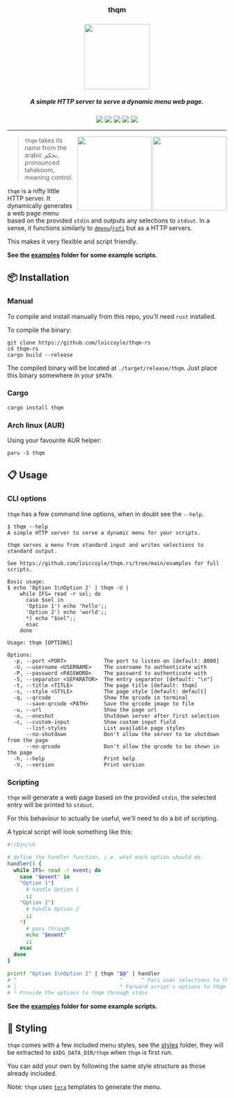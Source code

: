 <h3 align="center">thqm</h1>
<h3 align="center"><img src="https://i.imgur.com/8VpsYG4.png" width="150"></h3>
<h5 align="center">A simple HTTP server to serve a dynamic menu web page.</h5>
<p align="center">
  <a href="https://github.com/loiccoyle/thqm-rs/actions/workflows/ci.yml"><img src="https://github.com/loiccoyle/thqm-rs/actions/workflows/ci.yml/badge.svg"></a>
  <a href="https://crates.io/crates/thqm"><img src="https://img.shields.io/crates/v/thqm.svg"></a>
  <a href="https://aur.archlinux.org/packages/thqm/"><img src="https://img.shields.io/aur/version/thqm"></a>
  <a href="./LICENSE.md"><img src="https://img.shields.io/badge/license-MIT-blue.svg"></a>
  <img src="https://img.shields.io/badge/platform-linux%20%7C%20macOS%20%7C%20windows-informational">
</p>
<hr>

<img src="https://i.imgur.com/lYwkjzP.png" align="right" width='170px'>
<img src="https://i.imgur.com/ezJgbhX.png" align="right" width='170px'>

> `thqm` takes its name from the arabic تحكم, pronounced tahakoom, meaning control.

`thqm` is a nifty little HTTP server. It dynamically generates a web page menu based on the provided `stdin` and outputs any selections to `stdout`.
In a sense, it functions similarly to [`dmenu`](https://tools.suckless.org/dmenu/)/[`rofi`](https://github.com/davatorium/rofi) but as a HTTP servers.

This makes it very flexible and script friendly.

**See the [examples](./examples) folder for some example scripts.**

## 📦 Installation

### Manual

To compile and install manually from this repo, you'll need `rust` installed.

To compile the binary:

```console
git clone https://github.com/loiccoyle/thqm-rs
cd thqm-rs
cargo build --release
```

The compiled binary will be located at `./target/release/thqm`.
Just place this binary somewhere in your `$PATH`.

### Cargo

```console
cargo install thqm
```

### Arch linux (AUR)

Using your favourite AUR helper:

```console
paru -S thqm
```

## 📋 Usage

### CLI options

`thqm` has a few command line options, when in doubt see the `--help`.

<!-- help start -->

```
$ thqm --help
A simple HTTP server to serve a dynamic menu for your scripts.

thqm serves a menu from standard input and writes selections to standard output.

See https://github.com/loiccoyle/thqm.rs/tree/main/examples for full scripts.

Basic usage:
$ echo 'Option 1\nOption 2' | thqm -U |
    while IFS= read -r sel; do
      case $sel in
      'Option 1') echo 'hello';;
      'Option 2') echo 'world';;
      *) echo "$sel";;
      esac
    done

Usage: thqm [OPTIONS]

Options:
  -p, --port <PORT>            The port to listen on [default: 8000]
  -U, --username <USERNAME>    The username to authenticate with
  -P, --password <PASSWORD>    The password to authenticate with
  -S, --separator <SEPARATOR>  The entry separator [default: "\n"]
  -t, --title <TITLE>          The page title [default: thqm]
  -s, --style <STYLE>          The page style [default: default]
  -q, --qrcode                 Show the qrcode in terminal
      --save-qrcode <PATH>     Save the qrcode image to file
  -u, --url                    Show the page url
  -o, --oneshot                Shutdown server after first selection
  -c, --custom-input           Show custom input field
      --list-styles            List available page styles
      --no-shutdown            Don't allow the server to be shutdown from the page
      --no-qrcode              Don't allow the qrcode to be shown in the page
  -h, --help                   Print help
  -V, --version                Print version
```

<!-- help end -->

### Scripting

`thqm` will generate a web page based on the provided `stdin`, the selected entry will be printed to `stdout`.

For this behaviour to actually be useful, we'll need to do a bit of scripting.

A typical script will look something like this:

```bash
#!/bin/sh

# define the handler function, i.e. what each option should do.
handler() {
  while IFS= read -r event; do
    case "$event" in
    "Option 1")
      # handle Option 1
      ;;
    "Option 2")
      # handle Option 2
      ;;
    *)
      # pass through
      echo "$event"
      ;;
    esac
  done
}

printf "Option 1\nOption 2" | thqm "$@" | handler
# ^                                 ^      ^ Pass user selections to the handler
# │                                 └ Forward script's options to thqm
# └ Provide the options to thqm through stdin
```

**See the [examples](./examples) folder for some example scripts.**

## 🎨 Styling

`thqm` comes with a few included menu styles, see the [styles](./styles) folder, they will be extracted to `$XDG_DATA_DIR/thqm` when `thqm` is first run.

You can add your own by following the same style structure as those already included.

Note: `thqm` uses [`tera`](https://docs.rs/tera/latest/tera/) templates to generate the menu.
